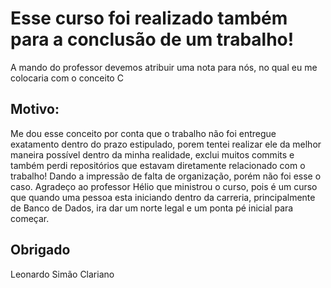 # Esse curso foi realizado também para a conclusão de um trabalho!

A mando do professor devemos atribuir uma nota para nós, no qual eu me colocaria com o conceito C

## Motivo:

Me dou esse conceito por conta que o trabalho não foi entregue exatamento dentro do prazo estipulado, porem
tentei realizar ele da melhor maneira possível dentro da minha realidade, exclui muitos commits e também perdi repositórios que estavam diretamente relacionado com o trabalho! Dando a impressão de falta de organização, porém não foi esse o caso. Agradeço ao professor Hélio que ministrou o curso, pois é um curso que quando uma pessoa esta iniciando dentro da carreria, principalmente de Banco de Dados, ira dar um norte legal e um ponta pé inicial para começar.

## Obrigado
Leonardo Simão Clariano
